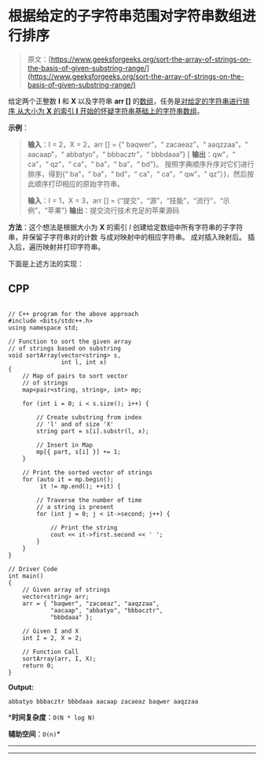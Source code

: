 # 根据给定的子字符串范围对字符串数组进行排序

> 原文：[https://www.geeksforgeeks.org/sort-the-array-of-strings-on-the-basis-of-given-substring-range/](https://www.geeksforgeeks.org/sort-the-array-of-strings-on-the-basis-of-given-substring-range/)

给定两个正整数 **I** 和 **X** 以及字符串 **arr []** 的[数组](https://www.geeksforgeeks.org/introduction-to-arrays/)，任务是[对给定的字符串进行排序 从大小为 **X** 的索引 **I** 开始的怀疑字符串基础上的字符串数组](https://www.geeksforgeeks.org/c-program-sort-array-names-strings/)。

**示例**：

> **输入**：I = 2，X = 2，arr [] = {“ baqwer”，“ zacaeaz”，“ aaqzzaa”，“ aacaap”，“ abbatyo”，“ bbbacztr”，“ bbbdaaa”} [
> **输出**：qw”，“ ca”，“ qz”，“ ca”，“ ba”，“ ba”，“ bd”}。
> 按照字典顺序升序对它们进行排序，得到{“ ba”，“ ba”，“ bd”，“ ca”，“ ca”，“ qw”，“ qz”）}，然后按此顺序打印相应的原始字符串。
> 
> **输入**：I = 1，X = 3，arr [] = {“提交”，“源”，“技能”，“流行”，“示例”，“苹果”}
> **输出**：提交流行技术充足的苹果源码

**方法**：这个想法是根据大小为 **X** 的索引 *I* 创建给定数组中所有字符串的子字符串，并保留子字符串对的计数 与成对映射中的相应字符串。 成对插入映射后。 插入后，遍历映射并打印字符串。

下面是上述方法的实现：

## CPP

```

// C++ program for the above approach 
#include <bits/stdc++.h> 
using namespace std; 

// Function to sort the given array 
// of strings based on substring 
void sortArray(vector<string> s, 
               int l, int x) 
{ 
    // Map of pairs to sort vector 
    // of strings 
    map<pair<string, string>, int> mp; 

    for (int i = 0; i < s.size(); i++) { 

        // Create substring from index 
        // 'l' and of size 'X' 
        string part = s[i].substr(l, x); 

        // Insert in Map 
        mp[{ part, s[i] }] += 1; 
    } 

    // Print the sorted vector of strings 
    for (auto it = mp.begin(); 
         it != mp.end(); ++it) { 

        // Traverse the number of time 
        // a string is present 
        for (int j = 0; j < it->second; j++) { 

            // Print the string 
            cout << it->first.second << ' '; 
        } 
    } 
} 

// Driver Code 
int main() 
{ 
    // Given array of strings 
    vector<string> arr; 
    arr = { "baqwer", "zacaeaz", "aaqzzaa", 
            "aacaap", "abbatyo", "bbbacztr", 
            "bbbdaaa" }; 

    // Given I and X 
    int I = 2, X = 2; 

    // Function Call 
    sortArray(arr, I, X); 
    return 0; 
} 

```

**Output:**

```
abbatyo bbbacztr bbbdaaa aacaap zacaeaz baqwer aaqzzaa

```

 ***时间复杂度**：`O(N * log N)`

**辅助空间**：`O(n)`*



* * *

* * *



